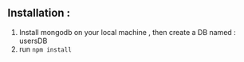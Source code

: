 ## Installation : 
1. Install mongodb on your local machine , then create a DB named : usersDB
2. run ``` npm install ```
